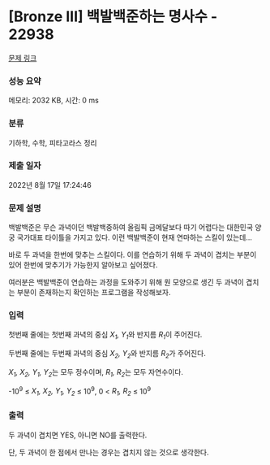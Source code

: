 # [Bronze III] 백발백준하는 명사수 - 22938 

[문제 링크](https://www.acmicpc.net/problem/22938) 

### 성능 요약

메모리: 2032 KB, 시간: 0 ms

### 분류

기하학, 수학, 피타고라스 정리

### 제출 일자

2022년 8월 17일 17:24:46

### 문제 설명

<p>백발백준은 무슨 과녁이던 백발백중하여 올림픽 금메달보다 따기 어렵다는 대한민국 양궁 국가대표 타이틀을 가지고 있다. 이런 백발백준이 현재 연마하는 스킬이 있는데...</p>

<p>바로 두 과녁을 한번에 맞추는 스킬이다. 이를 연습하기 위해 두 과녁이 겹치는 부분이 있어 한번에 맞추기가 가능한지 알아보고 싶어졌다.</p>

<p>여러분은 백발백준이 연습하는 과정을 도와주기 위해 원 모양으로 생긴 두 과녁이 겹치는 부분이 존재하는지 확인하는 프로그램을 작성해보자.</p>

### 입력 

 <p>첫번째 줄에는 첫번째 과녁의 중심 <em>X<sub>1</sub>, Y<sub>1</sub></em>와 반지름 <em>R<sub>1</sub></em>이 주어진다.</p>

<p>두번째 줄에는 두번째 과녁의 중심 <em>X<sub>2</sub>, Y<sub>2</sub></em>와 반지름 <em>R<sub>2</sub></em>가 주어진다.</p>

<p><em>X<sub>1</sub>, X<sub>2</sub>, Y<sub>1</sub>, Y<sub>2</sub></em>는 모두 정수이며, <em>R<sub>1</sub>, R<sub>2</sub></em>는 모두 자연수이다.</p>

<p>-10<sup>9</sup> ≤ <em>X<sub>1</sub>, X<sub>2</sub>, Y<sub>1</sub>, Y<sub>2</sub></em> ≤ 10<sup>9</sup>, 0 < <em>R<sub>1</sub>, R<sub>2</sub></em> ≤ 10<sup>9</sup></p>

### 출력 

 <p>두 과녁이 겹치면 YES, 아니면 NO를 출력한다.</p>

<p>단, 두 과녁이 한 점에서 만나는 경우는 겹치지 않는 것으로 생각한다.</p>

